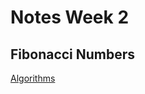 # Notes Week 2

## Fibonacci Numbers

[Algorithms](https://www.cs.usfca.edu/~galles/visualization/DPFib.html)